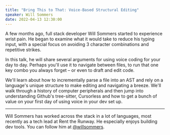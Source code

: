 ```yaml
---
title: "Bring This to That: Voice-Based Structural Editing"
speaker: Will Sommers
date: 2022-04-13 12:30:00
---
```


A few months ago, full stack developer Will Sommers started to experience wrist pain. He began to examine what it would take to reduce his typing input, with a special focus on avoiding 3 character combinations and repetitive strikes.

In this talk, he will share several arguments for using voice coding for your day to day. Perhaps you'll use it to navigate between files, to run that one key combo you always forget – or even to draft and edit code.

We'll learn about how to incrementally parse a file into an AST and rely on a language's unique structure to make editing and navigating a breeze. We'll walk through a history of computer peripherals and then jump into understanding Github's tree-sitter, Cursorless and how to get a bunch of value on your first day of using voice in your dev set up.

---

Will Sommers has worked across the stack in a lot of languages, most recently as a tech lead at Rent the Runway. He especially enjoys building dev tools. You can follow him at [@willsommers](https://twitter.com/willsommers).
